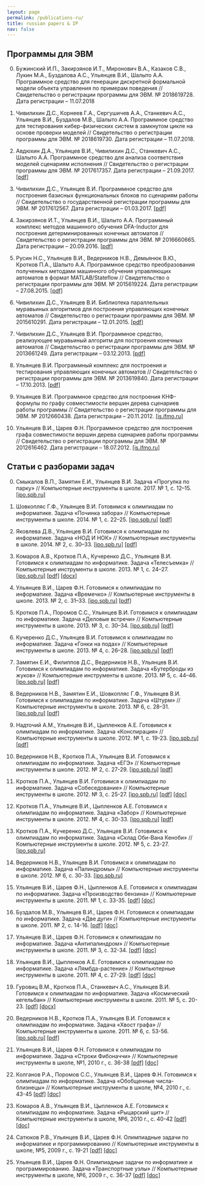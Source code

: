 ```yaml
---
layout: page
permalink: /publications-ru/
title: russian papers & IP
nav: false
---
```


## Программы для ЭВМ

  0.  Бужинский И.П., Закирзянов И.Т., Миронович В.А., Казаков С.В., Лукин М.А., Буздалова А.С., Ульянцев В.И., Шалыто А.А. 
      Программное средство для генерации дискретной формальной модели объекта управления по примерам поведения // 
      Свидетельство о регистрации программы для ЭВМ. № 2018619728. Дата регистрации – 11.07.2018

  0.  Чивилихин Д.С., Корнеев Г.А., Сергушичев А.А., Станкевич А.С., Ульянцев В.И., Буздалов М.В., Шалыто А.А. 
      Программное средство для тестирования кибер-физических систем в замкнутом цикле на основе проверки моделей //
      Свидетельство о регистрации программы для ЭВМ. № 2018619730. Дата регистрации – 11.07.2018.

  0.  Авдюхин Д.А., Ульянцев В.И., Чивилихин Д.С., Станкевич А.С., Шалыто А.А. 
      Программное средство для анализа соответствия моделей сценариям исполнения // 
      Свидетельство о регистрации программы для ЭВМ. № 2017617357. Дата регистрации – 21.09.2017.
      <a href = "http://is.ifmo.ru/certificates/2017_09_21_chivilihin.pdf">[pdf]</a>

  0.  Чивилихин Д.С., Ульянцев В.И. 
      Программное средство для построения базисных функциональных блоков по сценариям работы // 
      Свидетельство о государственной регистрации программы для ЭВМ. № 2017612567. Дата регистрации – 01.03.2017.
      <a href = "http://is.ifmo.ru/certificates/2017-chivilikhin-basic-fb-generation.pdf">[pdf]</a>

  0.  Закирзянов И.Т., Ульянцев В.И., Шалыто А.А. 
      Программный комплекс методов машинного обучения DFA-Inductor для построения детерминированных конечных автоматов // 
      Свидетельство о регистрации программы для ЭВМ. № 2016660665. Дата регистрации – 20.09.2016. 
      <a href = "http://is.ifmo.ru/certificates/2016_09_20_zakirzyanov_et_al.pdf">[pdf]</a>

  0.  Русин Н.С., Ульянцев В.И., Ведерников Н.В., Демьянюк В.Ю., Кротков П.А., Шалыто А.А.
      Программное средство преобразования полученных методами машинного обучения управляющих автоматов в формат MATLAB/Stateflow //
      Свидетельство о регистрации программы для ЭВМ. № 2015619224. Дата регистрации – 27.08.2015.
      <a href="http://is.ifmo.ru/certificates/2015_08_27_ulyantsev.pdf">[pdf]</a>

  0.  Чивилихин Д.С., Ульянцев В.И. 
      Библиотека параллельных муравьиных алгоритмов для построения управляющих конечных автоматов // 
      Свидетельство о регистрации программы для ЭВМ. № 2015610291. Дата регистрации – 12.01.2015. 
      <a href = "http://is.ifmo.ru/certificates/2015_01_12_chivilikhin_ulyantsev.pdf">[pdf]</a>

  0.  Чивилихин Д.С., Ульянцев В.И. 
      Программное средство, реализующее муравьиный алгоритм для построения конечных автоматов // 
      Свидетельство о регистрации программы для ЭВМ. № 2013661249. Дата регистрации – 03.12.2013. 
      <a href = "http://rain.ifmo.ru/~chivdan/certificates/2013-muaco.pdf">[pdf]</a>

  0.  Ульянцев В.И.
      Программный комплекс для построения и тестирования управляющих конечных автоматов //
      Свидетельство о регистрации программы для ЭВМ. № 2013619840. Дата регистрации – 17.10.2013.
      <a href = "http://is.ifmo.ru/certificates/2013_10_17_ulyantsev.pdf">[pdf]</a>

  0.  Ульянцев В.И.
      Программное средство для построения КНФ-формулы по графу совместимости вершин дерева сценариев работы программы // 
      Свидетельство о регистрации программы для ЭВМ. № 2012660438. Дата регистрации – 20.11.2012.
      <a href = "http://is.ifmo.ru/certificates/2012_11_20_ulyantsev/">[is.ifmo.ru]</a>

  0.  Ульянцев В.И., Царев Ф.Н.
      Программное средство для построения графа совместимости вершин дерева сценариев работы программы // 
      Свидетельство о регистрации программы для ЭВМ. № 2012616462. Дата регистрации – 18.07.2012.
      <a href = "http://is.ifmo.ru/certificates/2012_07_18_ulyantsev_tsarev/">[is.ifmo.ru]</a>      


## Статьи с разборами задач

  0.  Смыкалов В.П., Замятин Е.И., Ульянцев В.И.
      Задача «Прогулка по парку» //
      Компьютерные инструменты в школе. 2017. № 1, с. 12–15.
      <a href = "http://ipo.spb.ru/journal/index.php?article/1855/">[ipo.spb.ru]</a>
  
  0.  Шовкопляс Г.Ф., Ульянцев В.И.
      Готовимся к олимпиадам по информатике. Задача «Починка забора» // 
      Компьютерные инструменты в школе. 2014. № 1, с. 22–25.
      <a href = "http://ipo.spb.ru/journal/index.php?article/1700/">[ipo.spb.ru]</a>
      <a href = "papers/2014/KISh-2014-1.pdf">[pdf]</a>
      <!--a href = "papers/2014/2014-1-KISh.docx">[docx]</a-->

  0.  Яковлева Д.В., Ульянцев В.И.
      Готовимся к олимпиадам по информатике. Задача «НОД И НОК» // 
      Компьютерные инструменты в школе. 2014. № 2, с. 30–33.
      <a href = "http://ipo.spb.ru/journal/index.php?article/1719/">[ipo.spb.ru]</a>
      <a href = "papers/2014/KISh-2014-2.pdf">[pdf]</a>


  0.  Комаров А.В., Кротков П.А., Кучеренко Д.С., Ульянцев В.И.
      Готовимся к олимпиадам по информатике. Задача «Телесъемка» // 
      Компьютерные инструменты в школе. 2013. № 1, с. 24–27.
      <a href = "http://ipo.spb.ru/journal/index.php?article/1473/">[ipo.spb.ru]</a>
      <a href = "papers/2013/2013-1-KISh.pdf">[pdf]</a>
      <a href = "papers/2013/2013-1-KISh.docx">[docx]</a>

  0.  Ульянцев В.И., Царев Ф.Н.
      Готовимся к олимпиадам по информатике. Задача «Времечко» // 
      Компьютерные инструменты в школе. 2013. № 2, с. 31–33.
      <a href = "http://ipo.spb.ru/journal/index.php?article/1589/">[ipo.spb.ru]</a>
      <a href = "papers/2013/2013-2-KISh.pdf">[pdf]</a>

  0.  Кротков П.А., Поромов С.С., Ульянцев В.И. 
      Готовимся к олимпиадам по информатике. Задача «Деловые встречи» // 
      Компьютерные инструменты в школе. 2013. № 3, с. 30–34.
      <a href = "http://ipo.spb.ru/journal/index.php?article/1621/">[ipo.spb.ru]</a>
      <a href = "papers/2013/2013-3-KISh.pdf">[pdf]</a>

  0.  Кучеренко Д.С., Ульянцев В.И. 
      Готовимся к олимпиадам по информатике. Задача «Гонки на подах» // 
      Компьютерные инструменты в школе. 2013. № 4, с. 26–28.
      <a href = "http://ipo.spb.ru/journal/index.php?article/1630/">[ipo.spb.ru]</a>
      <a href = "papers/2013/2013-4-KISh.pdf">[pdf]</a>

  0.  Замятин Е.И., Филиппов Д.С., Ведерников Н.В., Ульянцев В.И. 
      Готовимся к олимпиадам по информатике. Задача «Бутерброды из жуков» // 
      Компьютерные инструменты в школе. 2013. № 5, с. 44–46.
      <a href = "http://ipo.spb.ru/journal/index.php?article/1679/">[ipo.spb.ru]</a>
      <a href = "papers/2013/2013-5-KISh.pdf">[pdf]</a>

  0.  Ведерников Н.В., Замятин Е.И., Шовкопляс Г.Ф., Ульянцев В.И.
      Готовимся к олимпиадам по информатике. Задача «Штурм» // 
      Компьютерные инструменты в школе. 2013. № 6, с. 28–31.
      <a href = "http://ipo.spb.ru/journal/index.php?article/1665/">[ipo.spb.ru]</a>
      <a href = "papers/2013/2013-6-KISh.pdf">[pdf]</a>
      
  0.  Надточий А.М., Ульянцев В.И., Цыпленков А.Е.
      Готовимся к олимпиадам по информатике. Задача «Конспирация» // 
      Компьютерные инструменты в школе. 2012. № 1, с. 19-23.
      <a href = "http://ipo.spb.ru/journal/index.php?article/1417/">[ipo.spb.ru]</a>
      <a href = "papers/2012/2012-1-KISh-Nadtochiy-Ulyantsev-Tsyplenkov.pdf">[pdf]</a>

  0.  Ведерников Н.В., Кротков П.А., Ульянцев В.И.
      Готовимся к олимпиадам по информатике. Задача «ЕГЭ» // 
      Компьютерные инструменты в школе. 2012. № 2, с. 27-29.
      <a href = "http://ipo.spb.ru/journal/index.php?article/1453/">[ipo.spb.ru]</a>
      <a href = "papers/2012/2012-2-KISh-Vedernikov-Krotkov-Ulyantsev.pdf">[pdf]</a>
  
  0.  Кротков П.А., Ульянцев В.И.
      Готовимся к олимпиадам по информатике. Задача «Собеседование» // 
      Компьютерные инструменты в школе. 2012. № 3, с. 25-27.
      <a href = "http://ipo.spb.ru/journal/index.php?article/1473/">[ipo.spb.ru]</a>
      <a href = "papers/2012/2012-3-KISh-Krotkov-Ulyantsev.pdf">[pdf]</a>
      <a href = "papers/2012/2012-3-KISh-Krotkov-Ulyantsev.doc">[doc]</a>

  0.  Кротков П.А., Ульянцев В.И., Цыпленков А.Е.
      Готовимся к олимпиадам по информатике. Задача «Забор» // 
      Компьютерные инструменты в школе. 2012. № 4, с. 30-33.
      <a href = "http://ipo.spb.ru/journal/index.php?article/1495/">[ipo.spb.ru]</a>
      <a href = "papers/2012/2012-4-KISh-Krotkov-Ulyantsev-Tsyplenkov.pdf">[pdf]</a>

  0.  Кротков П.А., Кучеренко Д.С., Ульянцев В.И.
      Готовимся к олимпиадам по информатике. Задача «Склад Оби-Вана Кеноби» //
      Компьютерные инструменты в школе. 2012. № 5, с. 23-27.
      <a href = "http://ipo.spb.ru/journal/index.php?article/1505/">[ipo.spb.ru]</a>

  0.  Ведерников Н.В., Ульянцев В.И. 
      Готовимся к олимпиадам по информатике. Задача «Палиндромы» //
      Компьютерные инструменты в школе. 2012. № 6, с. 30-33.
      <a href = "http://ipo.spb.ru/journal/index.php?article/1521/">[ipo.spb.ru]</a>
  
  0.  Ульянцев В.И., Царев Ф.Н., Цыпленков А.Е.
      Готовимся к олимпиадам по информатике. Задача «Производство бензина» //
      Компьютерные инструменты в школе. 2011. № 1, с. 33-35.
      <a href = "papers/2011/2011-1-KISh-Ulyantsev-Tsarev-Tsyplenkov.pdf">[pdf]</a>
      <a href = "papers/2011/2011-1-KISh-Ulyantsev-Tsarev-Tsyplenkov.doc">[doc]</a>

  0.  Буздалов М.В., Ульянцев В.И., Царев Ф.Н.
      Готовимся к олимпиадам по информатике. Задача «Две дуги» // 
      Компьютерные инструменты в школе. 2011. № 2, с. 14-16.
      <a href = "papers/2011/2011-2-KISh-Buzdalov-Ulyantsev-Tsarev.pdf">[pdf]</a>
      <a href = "papers/2011/2011-2-KISh-Buzdalov-Ulyantsev-Tsarev.doc">[doc]</a>

  0.  Ульянцев В.И., Царев Ф.Н.
      Готовимся к олимпиадам по информатике. Задача «Антипалиндром» // 
      Компьютерные инструменты в школе. 2011. № 3, с. 32-34.
      <a href = "papers/2011/2011-3-KISh-Ulyantsev-Tsarev.pdf">[pdf]</a>
      <a href = "papers/2011/2011-3-KISh-Ulyantsev-Tsarev.doc">[doc]</a>

  0.  Ульянцев В.И., Цыпленков А.Е.
      Готовимся к олимпиадам по информатике. Задача «Лямбда-растение» //
      Компьютерные инструменты в школе. 2011. № 4, с. 27-29.
      <a href = "papers/2011/2011-4-KISh-Ulyantsev-Tsyplenkov.pdf">[pdf]</a>
      <a href = "papers/2011/2011-4-KISh-Ulyantsev-Tsyplenkov.doc">[doc]</a>

  0.  Гуровиц В.М., Кротков П.А., Станкевич А.С., Ульянцев В.И. 
      Готовимся к олимпиадам по информатике. Задача «Космический кегельбан» //
      Компьютерные инструменты в школе. 2011. № 5, с. 20-23.
      <a href = "papers/2011/2011-5-Gurovits-Krotkov-Stankevich-Ulyantsev.pdf">[pdf]</a>
      <a href = "papers/2011/2011-5-Gurovits-Krotkov-Stankevich-Ulyantsev.docx">[docx]</a>

  0.  Ведерников Н.В., Кротков П.А., Ульянцев В.И.
      Готовимся к олимпиадам по информатике. Задача «Хвост графа» // 
      Компьютерные инструменты в школе. 2011. № 6, с. 53-56.
      <a href = "http://ipo.spb.ru/journal/index.php?article/1435/">[ipo.spb.ru]</a>
      <a href = "papers/2011/2011-6-KISh-Vedernikov-Krotkov-Ulyantsev.pdf">[pdf]</a>
      
  0.  Ульянцев В.И., Царев Ф.Н.
      Готовимся к олимпиадам по информатике. Задача «Строки Фибоначчи» //
      Компьютерные инструменты в школе, №1, 2010 г., с. 36-38
      <a href = "papers/2010/2010-1-KISh-Ulyantsev-Tsarev.pdf">[pdf]</a>
      <a href = "papers/2010/2010-1-KISh-Ulyantsev-Tsarev.doc">[doc]</a>

  0.  Колганов Р.А., Поромов С.С., Ульянцев В.И., Царев Ф.Н.
      Готовимся к олимпиадам по информатике. Задача «Обобщенные числа-близнецы» //
      Компьютерные инструменты в школе, №4, 2010 г., с. 43-45
      <a href = "papers/2010/2010-4-KISh-Kolganov-Poromov-Ulyantsev-Tsarev.pdf">[pdf]</a>
      <a href = "papers/2010/2010-4-KISh-Kolganov-Poromov-Ulyantsev-Tsarev.doc">[doc]</a>

  0.  Комаров А.В., Ульянцев В.И., Цыпленков А.Е.
      Готовимся к олимпиадам по информатике. Задача «Рыцарский щит» //
      Компьютерные инструменты в школе, №6, 2010 г., с. 40-42
      <a href = "papers/2010/2010-6-KISh-Komarov-Ulyantsev-Tsyplenkov.pdf">[pdf]</a>
      <a href = "papers/2010/2010-6-KISh-Komarov-Ulyantsev-Tsyplenkov.doc">[doc]</a>

  0.  Сатюков Р.В., Ульянцев В.И., Царев Ф.Н.
      Олимпиадные задачи по информатике и программированию //
      Компьютерные инструменты в школе, №5, 2009 г., с. 19-21 
      <a href = "papers/2009/2009-5-KISh-Satykov-Ulyantsev-Tsarev.pdf">[pdf]</a>
      <a href = "papers/2009/2009-5-KISh-Satykov-Ulyantsev-Tsarev.doc">[doc]</a>
  
  0.  Ульянцев В.И., Царев Ф.Н.
      Олимпиадные задачи по информатике и программированию. Задача «Транспортные узлы» //
      Компьютерные инструменты в школе, №6, 2009 г., с. 36-37
      <a href = "papers/2009/2009-6-KISh-Ulyantsev-Tsarev.pdf">[pdf]</a>
      <a href = "papers/2009/2009-6-KISh-Ulyantsev-Tsarev.doc">[doc]</a>
